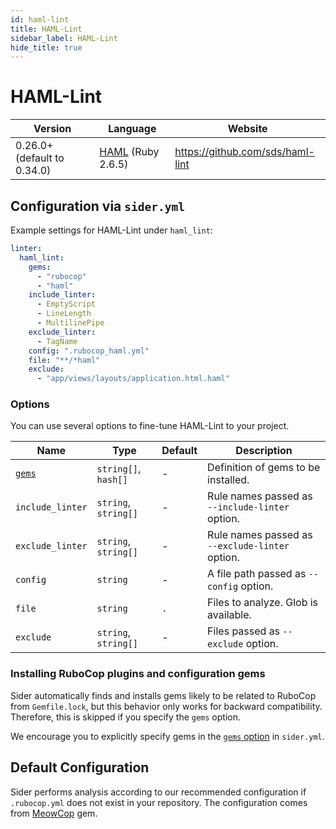 ```yaml
---
id: haml-lint
title: HAML-Lint
sidebar_label: HAML-Lint
hide_title: true
---
```


# HAML-Lint

| Version                     | Language                              | Website                          |
| --------------------------- | ------------------------------------- | -------------------------------- |
| 0.26.0+ (default to 0.34.0) | [HAML](http://haml.info) (Ruby 2.6.5) | https://github.com/sds/haml-lint |

## Configuration via `sider.yml`

Example settings for HAML-Lint under `haml_lint`:

```yaml
linter:
  haml_lint:
    gems:
      - "rubocop"
      - "haml"
    include_linter:
      - EmptyScript
      - LineLength
      - MultilinePipe
    exclude_linter:
      - TagName
    config: ".rubocop_haml.yml"
    file: "**/*haml"
    exclude:
      - "app/views/layouts/application.html.haml"
```

### Options

You can use several options to fine-tune HAML-Lint to your project.

| Name                                                                | Type                 | Default | Description                                     |
| ------------------------------------------------------------------- | -------------------- | ------- | ----------------------------------------------- |
| [`gems`](../../getting-started/custom-configuration.md#gems-option) | `string[]`, `hash[]` | -       | Definition of gems to be installed.             |
| `include_linter`                                                    | `string`, `string[]` | -       | Rule names passed as `--include-linter` option. |
| `exclude_linter`                                                    | `string`, `string[]` | -       | Rule names passed as `--exclude-linter` option. |
| `config`                                                            | `string`             | -       | A file path passed as `--config` option.        |
| `file`                                                              | `string`             | `.`     | Files to analyze. Glob is available.            |
| `exclude`                                                           | `string`, `string[]` | -       | Files passed as `--exclude` option.             |

### Installing RuboCop plugins and configuration gems

Sider automatically finds and installs gems likely to be related to RuboCop from `Gemfile.lock`, but this behavior only works for backward compatibility. Therefore, this is skipped if you specify the `gems` option.

We encourage you to explicitly specify gems in the [`gems` option](../../getting-started/custom-configuration.md#gems-option) in `sider.yml`.

## Default Configuration

Sider performs analysis according to our recommended configuration if `.rubocop.yml` does not exist in your repository. The configuration comes from [MeowCop](https://github.com/sider/meowcop) gem.

